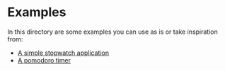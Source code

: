 # Examples

In this directory are some examples you can use as is or take inspiration from:

- [A simple stopwatch application](stopwatch/)
- [A pomodoro timer](pomodoro/)

